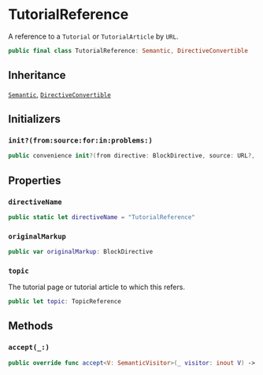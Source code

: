 # TutorialReference

A reference to a `Tutorial` or `TutorialArticle` by `URL`.

``` swift
public final class TutorialReference: Semantic, DirectiveConvertible 
```

## Inheritance

[`Semantic`](/Semantic), [`DirectiveConvertible`](/DirectiveConvertible)

## Initializers

### `init?(from:source:for:in:problems:)`

``` swift
public convenience init?(from directive: BlockDirective, source: URL?, for bundle: DocumentationBundle, in context: DocumentationContext, problems: inout [Problem]) 
```

## Properties

### `directiveName`

``` swift
public static let directiveName = "TutorialReference"
```

### `originalMarkup`

``` swift
public var originalMarkup: BlockDirective
```

### `topic`

The tutorial page or tutorial article to which this refers.

``` swift
public let topic: TopicReference
```

## Methods

### `accept(_:)`

``` swift
public override func accept<V: SemanticVisitor>(_ visitor: inout V) -> V.Result 
```

